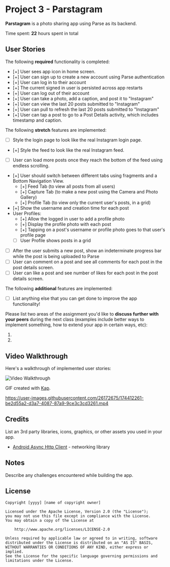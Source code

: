 # Project 3 - Parstagram

**Parstagram** is a photo sharing app using Parse as its backend.

Time spent: **22** hours spent in total

## User Stories

The following **required** functionality is completed:

- [+] User sees app icon in home screen.
- [+] User can sign up to create a new account using Parse authentication
- [+] User can log in to their account
- [+] The current signed in user is persisted across app restarts
- [+] User can log out of their account
- [+] User can take a photo, add a caption, and post it to "Instagram"
- [+] User can view the last 20 posts submitted to "Instagram"
- [+] User can pull to refresh the last 20 posts submitted to "Instagram"
- [+] User can tap a post to go to a Post Details activity, which includes timestamp and caption.

The following **stretch** features are implemented:

- [ ] Style the login page to look like the real Instagram login page.
- [+] Style the feed to look like the real Instagram feed.
- [ ] User can load more posts once they reach the bottom of the feed using endless scrolling.
- [+] User should switch between different tabs using fragments and a Bottom Navigation View.
  - [+] Feed Tab (to view all posts from all users)
  - [+] Capture Tab (to make a new post using the Camera and Photo Gallery)
  - [+] Profile Tab (to view only the current user's posts, in a grid)
- [+] Show the username and creation time for each post
- User Profiles:
  - [+] Allow the logged in user to add a profile photo
  - [+] Display the profile photo with each post
  - [+] Tapping on a post's username or profile photo goes to that user's profile page
  - [ ] User Profile shows posts in a grid
- [ ] After the user submits a new post, show an indeterminate progress bar while the post is being uploaded to Parse
- [ ] User can comment on a post and see all comments for each post in the post details screen.
- [ ] User can like a post and see number of likes for each post in the post details screen.

The following **additional** features are implemented:

- [ ] List anything else that you can get done to improve the app functionality!

Please list two areas of the assignment you'd like to **discuss further with your peers** during the next class (examples include better ways to implement something, how to extend your app in certain ways, etc):

1.
2.

## Video Walkthrough

Here's a walkthrough of implemented user stories:

<img src='http://i.imgur.com/link/to/your/gif/file.gif' title='Video Walkthrough' width='' alt='Video Walkthrough' />

GIF created with [Kap](https://getkap.co/).

https://user-images.githubusercontent.com/26172675/174412261-be2d55a2-d3a7-4087-87a9-9ce3c3cd3261.mp4



## Credits

List an 3rd party libraries, icons, graphics, or other assets you used in your app.

- [Android Async Http Client](http://loopj.com/android-async-http/) - networking library


## Notes

Describe any challenges encountered while building the app.

## License

    Copyright [yyyy] [name of copyright owner]

    Licensed under the Apache License, Version 2.0 (the "License");
    you may not use this file except in compliance with the License.
    You may obtain a copy of the License at

        http://www.apache.org/licenses/LICENSE-2.0

    Unless required by applicable law or agreed to in writing, software
    distributed under the License is distributed on an "AS IS" BASIS,
    WITHOUT WARRANTIES OR CONDITIONS OF ANY KIND, either express or implied.
    See the License for the specific language governing permissions and
    limitations under the License.

